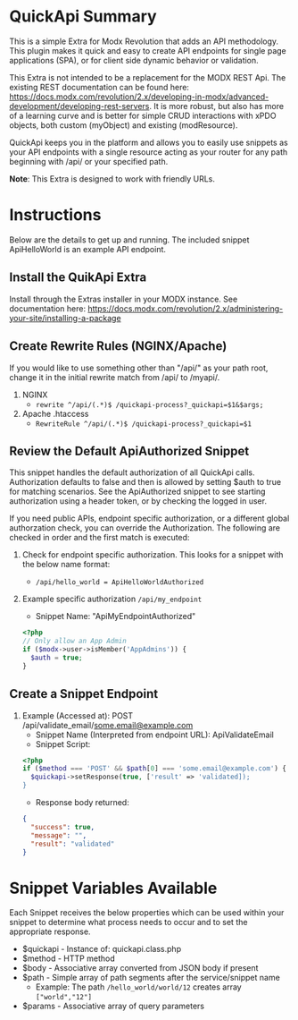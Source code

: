 # QuickApi Summary
This is a simple Extra for Modx Revolution that adds an API methodology. This plugin makes it quick and easy to create API endpoints for single page applications (SPA), or for client side dynamic behavior or validation.

This Extra is not intended to be a replacement for the MODX REST Api. The existing REST documentation can be found here: https://docs.modx.com/revolution/2.x/developing-in-modx/advanced-development/developing-rest-servers. It is more robust, but also has more of a learning curve and is better for simple CRUD interactions with xPDO objects, both custom (myObject) and existing (modResource).

QuickApi keeps you in the platform and allows you to easily use snippets as your API endpoints with a single resource acting as your router for any path beginning with /api/ or your specified path.

**Note**: This Extra is designed to work with friendly URLs.

# Instructions
Below are the details to get up and running. The included snippet ApiHelloWorld is an example API endpoint.

## Install the QuikApi Extra
Install through the Extras installer in your MODX instance. See documentation here: https://docs.modx.com/revolution/2.x/administering-your-site/installing-a-package  

## Create Rewrite Rules (NGINX/Apache)
If you would like to use something other than "/api/" as your path root, change it in the initial rewrite match from /api/ to /myapi/.

1. NGINX
   * `rewrite ^/api/(.*)$ /quickapi-process?_quickapi=$1&$args;`
2. Apache .htaccess
   * `RewriteRule ^/api/(.*)$ /quickapi-process?_quickapi=$1`
   
## Review the Default ApiAuthorized Snippet
This snippet handles the default authorization of all QuickApi calls. Authorization defaults to false and then is allowed by setting $auth to true for matching scenarios. See the ApiAuthorized snippet to see starting authorization using a header token, or by checking the logged in user.

If you need public APIs, endpoint specific authorization, or a different global authorzation check, you can override the Authorization. The following are checked in order and the first match is executed:
1. Check for endpoint specific authorization. This looks for a snippet with the below name format:
   * `/api/hello_world = ApiHelloWorldAuthorized`

1. Example specific authorization `/api/my_endpoint`
   * Snippet Name: "ApiMyEndpointAuthorized"
   ```php
   <?php
   // Only allow an App Admin
   if ($modx->user->isMember('AppAdmins')) {
     $auth = true;
   }
   ```

## Create a Snippet Endpoint

1. Example (Accessed at): POST /api/validate_email/some.email@example.com
   * Snippet Name (Interpreted from endpoint URL): ApiValidateEmail
   * Snippet Script:
   ```php
   <?php
   if ($method === 'POST' && $path[0] === 'some.email@example.com') {
     $quickapi->setResponse(true, ['result' => 'validated]);
   }
   ```
   * Response body returned:
   ```json
   {
     "success": true,
     "message": "",
     "result": "validated"
   }
   ```
   
# Snippet Variables Available
Each Snippet receives the below properties which can be used within your snippet to determine what process needs to occur and to set the appropriate response.

* $quickapi - Instance of: quickapi.class.php
* $method - HTTP method
* $body - Associative array converted from JSON body if present
* $path - Simple array of path segments after the service/snippet name
  * Example: The path `/hello_world/world/12` creates array `["world","12"]`
* $params - Associative array of query parameters